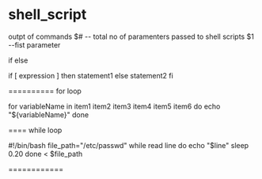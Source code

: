 # shell_script
outpt of commands 
$# -- total no of paramenters passed to shell scripts 
$1 --fist parameter 


if else 

if [ expression ]
then
   statement1
else
   statement2
fi

==========
for loop 

for variableName in item1 item2 item3 item4 item5 item6
do
   echo "${variableName}"
done

====
while loop

#!/bin/bash
file_path="/etc/passwd"
while read line
do
    echo "$line"
    sleep 0.20
done < $file_path

============
